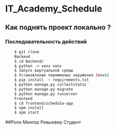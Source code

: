 # IT_Academy_Schedule

## Как поднять проект локально ?
### Последовательность действий
```.bash
    $ git clone
    Backend
    $ cd Backend/
    $ python -m venv venv
    $ Запуск виртуальной среды
    $ Установление переменных окружения (envs)
    $ pip install -r requirements.txt
    $ python manage.py collectstatic
    $ python manage.py migrate
    $ python manage.py runserver
    Frontend
    $ cd frontend/schedule-app
    $ npm install
    $ npm start
```
##Роли
Ментор
Ревьювер
Студент
